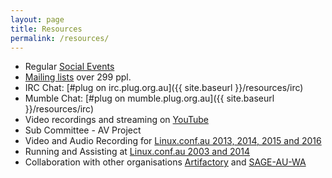 ```yaml
---
layout: page
title: Resources
permalink: /resources/
---
```


* Regular [Social Events](http://plug.org.au/events/)
* [Mailing lists](http://lists.plug.org.au/mailman/listinfo/plug) over 299 ppl.
* IRC Chat: [#plug on irc.plug.org.au]({{ site.baseurl }}/resources/irc)
* Mumble Chat: [#plug on mumble.plug.org.au]({{ site.baseurl }}/resources/irc)
* Video recordings and streaming on [YouTube](https://www.youtube.com/user/PerthLinuxUsersGroup) 
* Sub Committee - AV Project
* Video and Audio Recording for [Linux.conf.au 2013, 2014, 2015 and 2016](http://linux.org.au/lca)
* Running and Assisting at [Linux.conf.au 2003 and 2014](http://linux.org.au/lca)
* Collaboration with other organisations [Artifactory](http://artifactory.org.au/) and [SAGE-AU-WA](https://www.meetup.com/SAGE-AU-WA/)
